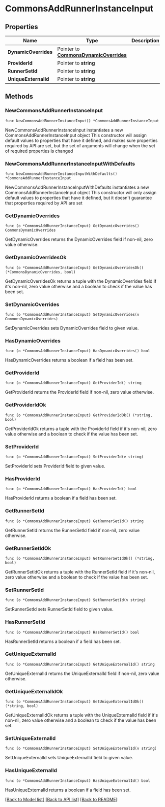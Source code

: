 # CommonsAddRunnerInstanceInput

## Properties

Name | Type | Description | Notes
------------ | ------------- | ------------- | -------------
**DynamicOverrides** | Pointer to [**CommonsDynamicOverrides**](CommonsDynamicOverrides.md) |  | [optional] 
**ProviderId** | Pointer to **string** |  | [optional] 
**RunnerSetId** | Pointer to **string** |  | [optional] 
**UniqueExternalId** | Pointer to **string** |  | [optional] 

## Methods

### NewCommonsAddRunnerInstanceInput

`func NewCommonsAddRunnerInstanceInput() *CommonsAddRunnerInstanceInput`

NewCommonsAddRunnerInstanceInput instantiates a new CommonsAddRunnerInstanceInput object
This constructor will assign default values to properties that have it defined,
and makes sure properties required by API are set, but the set of arguments
will change when the set of required properties is changed

### NewCommonsAddRunnerInstanceInputWithDefaults

`func NewCommonsAddRunnerInstanceInputWithDefaults() *CommonsAddRunnerInstanceInput`

NewCommonsAddRunnerInstanceInputWithDefaults instantiates a new CommonsAddRunnerInstanceInput object
This constructor will only assign default values to properties that have it defined,
but it doesn't guarantee that properties required by API are set

### GetDynamicOverrides

`func (o *CommonsAddRunnerInstanceInput) GetDynamicOverrides() CommonsDynamicOverrides`

GetDynamicOverrides returns the DynamicOverrides field if non-nil, zero value otherwise.

### GetDynamicOverridesOk

`func (o *CommonsAddRunnerInstanceInput) GetDynamicOverridesOk() (*CommonsDynamicOverrides, bool)`

GetDynamicOverridesOk returns a tuple with the DynamicOverrides field if it's non-nil, zero value otherwise
and a boolean to check if the value has been set.

### SetDynamicOverrides

`func (o *CommonsAddRunnerInstanceInput) SetDynamicOverrides(v CommonsDynamicOverrides)`

SetDynamicOverrides sets DynamicOverrides field to given value.

### HasDynamicOverrides

`func (o *CommonsAddRunnerInstanceInput) HasDynamicOverrides() bool`

HasDynamicOverrides returns a boolean if a field has been set.

### GetProviderId

`func (o *CommonsAddRunnerInstanceInput) GetProviderId() string`

GetProviderId returns the ProviderId field if non-nil, zero value otherwise.

### GetProviderIdOk

`func (o *CommonsAddRunnerInstanceInput) GetProviderIdOk() (*string, bool)`

GetProviderIdOk returns a tuple with the ProviderId field if it's non-nil, zero value otherwise
and a boolean to check if the value has been set.

### SetProviderId

`func (o *CommonsAddRunnerInstanceInput) SetProviderId(v string)`

SetProviderId sets ProviderId field to given value.

### HasProviderId

`func (o *CommonsAddRunnerInstanceInput) HasProviderId() bool`

HasProviderId returns a boolean if a field has been set.

### GetRunnerSetId

`func (o *CommonsAddRunnerInstanceInput) GetRunnerSetId() string`

GetRunnerSetId returns the RunnerSetId field if non-nil, zero value otherwise.

### GetRunnerSetIdOk

`func (o *CommonsAddRunnerInstanceInput) GetRunnerSetIdOk() (*string, bool)`

GetRunnerSetIdOk returns a tuple with the RunnerSetId field if it's non-nil, zero value otherwise
and a boolean to check if the value has been set.

### SetRunnerSetId

`func (o *CommonsAddRunnerInstanceInput) SetRunnerSetId(v string)`

SetRunnerSetId sets RunnerSetId field to given value.

### HasRunnerSetId

`func (o *CommonsAddRunnerInstanceInput) HasRunnerSetId() bool`

HasRunnerSetId returns a boolean if a field has been set.

### GetUniqueExternalId

`func (o *CommonsAddRunnerInstanceInput) GetUniqueExternalId() string`

GetUniqueExternalId returns the UniqueExternalId field if non-nil, zero value otherwise.

### GetUniqueExternalIdOk

`func (o *CommonsAddRunnerInstanceInput) GetUniqueExternalIdOk() (*string, bool)`

GetUniqueExternalIdOk returns a tuple with the UniqueExternalId field if it's non-nil, zero value otherwise
and a boolean to check if the value has been set.

### SetUniqueExternalId

`func (o *CommonsAddRunnerInstanceInput) SetUniqueExternalId(v string)`

SetUniqueExternalId sets UniqueExternalId field to given value.

### HasUniqueExternalId

`func (o *CommonsAddRunnerInstanceInput) HasUniqueExternalId() bool`

HasUniqueExternalId returns a boolean if a field has been set.


[[Back to Model list]](../README.md#documentation-for-models) [[Back to API list]](../README.md#documentation-for-api-endpoints) [[Back to README]](../README.md)


